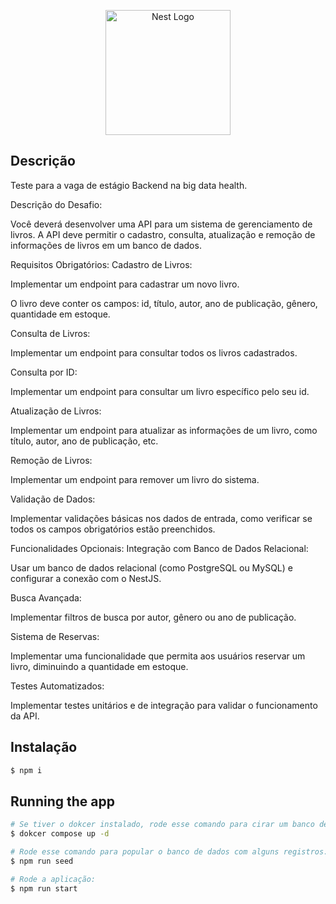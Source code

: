 <p align="center">
  <a href="http://nestjs.com/" target="blank"><img src="https://nestjs.com/img/logo-small.svg" width="200" alt="Nest Logo" /></a>
</p>

## Descrição

Teste para a vaga de estágio Backend na big data health.

Descrição do Desafio:

Você deverá desenvolver uma API para um sistema de gerenciamento de livros. A API deve permitir o cadastro, consulta, atualização e remoção de informações de livros em um banco de dados.

Requisitos Obrigatórios:
Cadastro de Livros:

Implementar um endpoint para cadastrar um novo livro.

O livro deve conter os campos: id, título, autor, ano de publicação, gênero, quantidade em estoque.

Consulta de Livros:

Implementar um endpoint para consultar todos os livros cadastrados.

Consulta por ID:

Implementar um endpoint para consultar um livro específico pelo seu id.

Atualização de Livros:

Implementar um endpoint para atualizar as informações de um livro, como título, autor, ano de publicação, etc.

Remoção de Livros:

Implementar um endpoint para remover um livro do sistema.

Validação de Dados:

Implementar validações básicas nos dados de entrada, como verificar se todos os campos obrigatórios estão preenchidos.

Funcionalidades Opcionais:
Integração com Banco de Dados Relacional:

Usar um banco de dados relacional (como PostgreSQL ou MySQL) e configurar a conexão com o NestJS.

Busca Avançada:

Implementar filtros de busca por autor, gênero ou ano de publicação.

Sistema de Reservas:

Implementar uma funcionalidade que permita aos usuários reservar um livro, diminuindo a quantidade em estoque.

Testes Automatizados:

Implementar testes unitários e de integração para validar o funcionamento da API.

## Instalação

```bash
$ npm i
```

## Running the app

```bash
# Se tiver o dokcer instalado, rode esse comando para cirar um banco de dados:
$ dokcer compose up -d

# Rode esse comando para popular o banco de dados com alguns registros:
$ npm run seed

# Rode a aplicação:
$ npm run start
```
